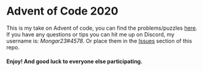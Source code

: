 # Advent of Code 2020

This is my take on Advent of code, you can find the problems/puzzles [here](https://adventofcode.com/2020 "Advent of Code").
If you have any questions or tips you can hit me up on Discord, my username is: *Mongar23#4578*. Or place them in the [Issues](https://github.com/Mongar23/AdventOfCode2020/issues "Issues") section of this repo.

#### Enjoy! And good luck to everyone else participating.
